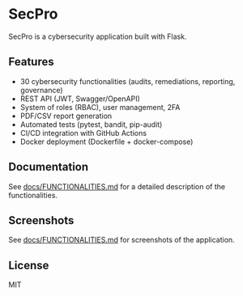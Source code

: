 # SecPro

SecPro is a cybersecurity application built with Flask.

## Features

*   30 cybersecurity functionalities (audits, remediations, reporting, governance)
*   REST API (JWT, Swagger/OpenAPI)
*   System of roles (RBAC), user management, 2FA
*   PDF/CSV report generation
*   Automated tests (pytest, bandit, pip-audit)
*   CI/CD integration with GitHub Actions
*   Docker deployment (Dockerfile + docker-compose)

## Documentation

See [docs/FUNCTIONALITIES.md](docs/FUNCTIONALITIES.md) for a detailed description of the functionalities.

## Screenshots

See [docs/FUNCTIONALITIES.md](docs/FUNCTIONALITIES.md) for screenshots of the application.

## License

MIT
